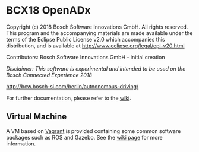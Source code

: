 # BCX18 OpenADx

Copyright (c) 2018 Bosch Software Innovations GmbH.
All rights reserved. This program and the accompanying materials
are made available under the terms of the Eclipse Public License v2.0
which accompanies this distribution, and is available at
http://www.eclipse.org/legal/epl-v20.html

Contributors: Bosch Software Innovations GmbH - initial creation

*Disclaimer: This software is experimental and intended to be used on the Bosch Connected Experience 2018*

http://bcw.bosch-si.com/berlin/autnonomous-driving/

For further documentation, please refer to the [wiki](https://github.com/bsinno/bcx18-openADx-examples/wiki/).

## Virtual Machine

A VM based on [Vagrant](https://www.vagrantup.com/) is provided containing some
common software packages such as ROS and Gazebo. See the
[wiki page](https://github.com/bsinno/bcx18-openADx-examples/wiki/Preparation:-Setup-of-virtual-machine)
for more information.

